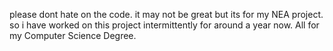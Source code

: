 please dont hate on the code. it may not be great but its for my NEA project. so i have worked on this project intermittently for around a year now. All for my Computer Science Degree. 
